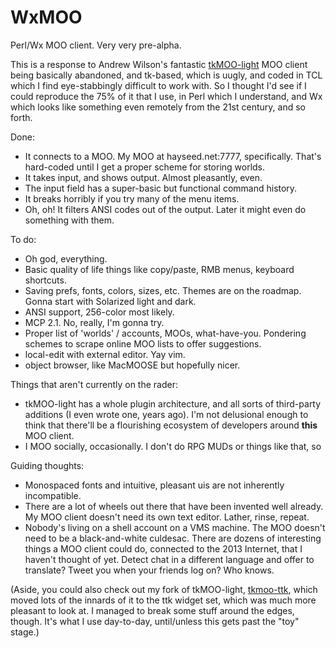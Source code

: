 WxMOO
=====

Perl/Wx MOO client.  Very very pre-alpha.

This is a response to Andrew Wilson's fantastic [tkMOO-light](http://www.awns.com/tkMOO-light) MOO client being basically abandoned, and tk-based, which is uugly, and coded in TCL which I find eye-stabbingly difficult to work with.  So I thought I'd see if I could reproduce the 75% of it that I use, in Perl which I understand, and Wx which looks like something even remotely from the 21st century, and so forth.

Done:
* It connects to a MOO.  My MOO at hayseed.net:7777, specifically.  That's hard-coded until I get a proper scheme for storing worlds.
* It takes input, and shows output.  Almost pleasantly, even.
* The input field has a super-basic but functional command history.
* It breaks horribly if you try many of the menu items.
* Oh, oh!  It filters ANSI codes out of the output.  Later it might even do something with them.

To do:
* Oh god, everything.
* Basic quality of life things like copy/paste, RMB menus, keyboard shortcuts.
* Saving prefs, fonts, colors, sizes, etc.  Themes are on the roadmap.  Gonna start with Solarized light and dark.
* ANSI support, 256-color most likely.
* MCP 2.1.  No, really, I'm gonna try.
* Proper list of 'worlds' / accounts, MOOs, what-have-you.  Pondering schemes to scrape online MOO lists to offer suggestions.
* local-edit with external editor.  Yay vim.
* object browser, like MacMOOSE but hopefully nicer.

Things that aren't currently on the rader:
* tkMOO-light has a whole plugin architecture, and all sorts of third-party additions (I even wrote one, years ago).  I'm not delusional enough to think that there'll be a flourishing ecosystem of developers around **this** MOO client.
* I MOO socially, occasionally.  I don't do RPG MUDs or things like that, so 

Guiding thoughts:
* Monospaced fonts and intuitive, pleasant uis are not inherently incompatible.
* There are a lot of wheels out there that have been invented well already.  My MOO client doesn't need its own text editor.  Lather, rinse, repeat.
* Nobody's living on a shell account on a VMS machine.  The MOO doesn't need to be a black-and-white culdesac.  There are dozens of interesting things a MOO client could do, connected to the 2013 Internet, that I haven't thought of yet.  Detect chat in a different language and offer to translate?  Tweet you when your friends log on?  Who knows.


(Aside, you could also check out my fork of tkMOO-light, [tkmoo-ttk](https://github.com/emersonrp/tkmoo-ttk), which moved lots of the innards of it to the ttk widget set, which was much more pleasant to look at.  I managed to break some stuff around the edges, though.  It's what I use day-to-day, until/unless this gets past the "toy" stage.)

